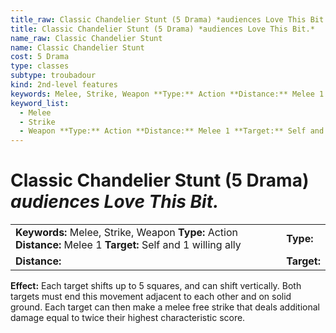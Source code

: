 ```yaml
---
title_raw: Classic Chandelier Stunt (5 Drama) *audiences Love This Bit.*
title: Classic Chandelier Stunt (5 Drama) *audiences Love This Bit.*
name_raw: Classic Chandelier Stunt
name: Classic Chandelier Stunt
cost: 5 Drama
type: classes
subtype: troubadour
kind: 2nd-level features
keywords: Melee, Strike, Weapon **Type:** Action **Distance:** Melee 1 **Target:** Self and 1 willing ally
keyword_list:
  - Melee
  - Strike
  - Weapon **Type:** Action **Distance:** Melee 1 **Target:** Self and 1 willing ally
---
```


# Classic Chandelier Stunt (5 Drama) *audiences Love This Bit.*

|                                                                                                                |             |
| :------------------------------------------------------------------------------------------------------------- | :---------- |
| **Keywords:** Melee, Strike, Weapon **Type:** Action **Distance:** Melee 1 **Target:** Self and 1 willing ally | **Type:**   |
| **Distance:**                                                                                                  | **Target:** |

**Effect:** Each target shifts up to 5 squares, and can shift vertically. Both targets must end this movement adjacent to each other and on solid ground. Each target can then make a melee free strike that deals additional damage equal to twice their highest characteristic score.

